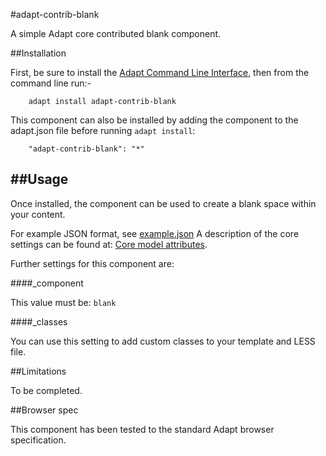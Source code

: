 #adapt-contrib-blank

A simple Adapt core contributed blank component.

##Installation

First, be sure to install the [Adapt Command Line Interface](https://github.com/adaptlearning/adapt-cli), then from the command line run:-

		adapt install adapt-contrib-blank

This component can also be installed by adding the component to the adapt.json file before running `adapt install`:
 
        "adapt-contrib-blank": "*"

##Usage
-----
Once installed, the component can be used to create a blank space within your content.

For example JSON format, see [example.json](example.json) A description of the core settings can be found at: [Core model attributes](https://github.com/adaptlearning/adapt_framework/wiki/Core-model-attributes).

Further settings for this component are:

####_component

This value must be: `blank`

####_classes

You can use this setting to add custom classes to your template and LESS file.

##Limitations
 
To be completed.

##Browser spec

This component has been tested to the standard Adapt browser specification.